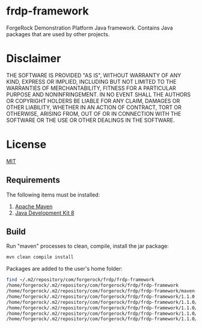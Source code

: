 # frdp-framework

ForgeRock Demonstration Platform Java framework.  Contains Java packages that are used by other projects.

# Disclaimer

THE SOFTWARE IS PROVIDED "AS IS", WITHOUT WARRANTY OF ANY KIND, EXPRESS OR IMPLIED, INCLUDING BUT NOT LIMITED TO THE WARRANTIES OF MERCHANTABILITY, FITNESS FOR A PARTICULAR PURPOSE AND NONINFRINGEMENT. IN NO EVENT SHALL THE AUTHORS OR COPYRIGHT HOLDERS BE LIABLE FOR ANY CLAIM, DAMAGES OR OTHER LIABILITY, WHETHER IN AN ACTION OF CONTRACT, TORT OR OTHERWISE, ARISING FROM, OUT OF OR IN CONNECTION WITH THE SOFTWARE OR THE USE OR OTHER DEALINGS IN THE SOFTWARE.

# License

[MIT](/LICENSE)

## Requirements

The following items must be installed:

1. [Apache Maven](https://maven.apache.org/)
1. [Java Development Kit 8](https://openjdk.java.net/)

## Build

Run "maven" processes to clean, compile, install the jar package:

```bash
mvn clean compile install
```

Packages are added to the user's home folder:

```bash
find ~/.m2/repository/com/forgerock/frdp/frdp-framework
/home/forgerock/.m2/repository/com/forgerock/frdp/frdp-framework
/home/forgerock/.m2/repository/com/forgerock/frdp/frdp-framework/maven-metadata-local.xml
/home/forgerock/.m2/repository/com/forgerock/frdp/frdp-framework/1.1.0
/home/forgerock/.m2/repository/com/forgerock/frdp/frdp-framework/1.1.0/frdp-framework-1.1.0.pom
/home/forgerock/.m2/repository/com/forgerock/frdp/frdp-framework/1.1.0/_remote.repositories
/home/forgerock/.m2/repository/com/forgerock/frdp/frdp-framework/1.1.0/maven-metadata-local.xml
/home/forgerock/.m2/repository/com/forgerock/frdp/frdp-framework/1.1.0/frdp-framework-1.1.0.jar
```
